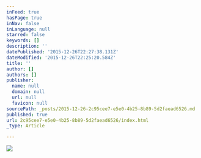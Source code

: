 ```yaml
---
inFeed: true
hasPage: true
inNav: false
inLanguage: null
starred: false
keywords: []
description: ''
datePublished: '2015-12-26T22:27:38.131Z'
dateModified: '2015-12-26T22:25:20.584Z'
title: ''
author: []
authors: []
publisher:
  name: null
  domain: null
  url: null
  favicon: null
sourcePath: _posts/2015-12-26-2c95cee7-e5e0-4b25-8b89-5d2faead6526.md
published: true
url: 2c95cee7-e5e0-4b25-8b89-5d2faead6526/index.html
_type: Article

---
```

![](https://the-grid-user-content.s3-us-west-2.amazonaws.com/5018db67-af17-4d2a-96ca-6420ea95cc74.jpg)